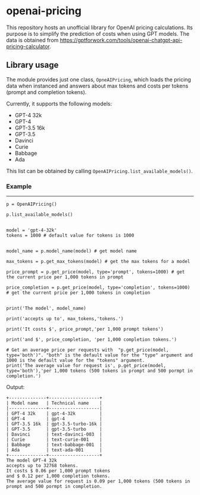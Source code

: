 # openai-pricing

This repository hosts an unofficial library for OpenAI pricing calculations. Its purpose is to simplify the prediction of costs when using GPT models. The data is obtained from https://gptforwork.com/tools/openai-chatgpt-api-pricing-calculator.

##  Library usage

The module provides just one class, `OpneAIPricing`, which loads the pricing data when instanced and answers about max tokens and costs per tokens (prompt and completion tokens).

Currently, it supports the following models:

- GPT-4 32k
- GPT-4
- GPT-3.5 16k
- GPT-3.5
- Davinci
- Curie
- Babbage
- Ada

This list can be obtained by calling `OpenAIPricing.list_available_models()`.

### Example
-----------

```shell
p = OpenAIPricing()

p.list_available_models()


model = 'gpt-4-32k'
tokens = 1000 # default value for tokens is 1000 


model_name = p.model_name(model) # get model name

max_tokens = p.get_max_tokens(model) # get the max tokens for a model 

price_prompt = p.get_price(model, type='prompt', tokens=1000) # get the current price per 1,000 tokens in prompt 

price_completion = p.get_price(model, type='completion', tokens=1000) # get the current price per 1,000 tokens in completion  


print('The model', model_name)

print('accepts up to', max_tokens,'tokens.')

print('It costs $', price_prompt,'per 1,000 prompt tokens')

print('and $', price_completion, 'per 1,000 completion tokens.')

# Get an average price per requests with  "p.get_price(model, type='both')". "both" is the default value for the "type" argument and 1000 is the default value for the "tokens" argument.
print('The average value for request is', p.get_price(model, type='both'),'per 1,000 tokens (500 tokens in prompt and 500 pormpt in completion.')
```

Output:

```shell
+--------------+-------------------+
| Model name   | Technical name    |
|--------------+-------------------|
| GPT-4 32k    | gpt-4-32k         |
| GPT-4        | gpt-4             |
| GPT-3.5 16k  | gpt-3.5-turbo-16k |
| GPT-3.5      | gpt-3.5-turbo     |
| Davinci      | text-davinci-003  |
| Curie        | text-curie-001    |
| Babbage      | text-babbage-001  |
| Ada          | text-ada-001      |
+--------------+-------------------+
The model GPT-4 32k
accepts up to 32768 tokens.
It costs $ 0.06 per 1,000 prompt tokens
and $ 0.12 per 1,000 completion tokens.
The average value for request is 0.09 per 1,000 tokens (500 tokens in prompt and 500 pormpt in completion.
```

